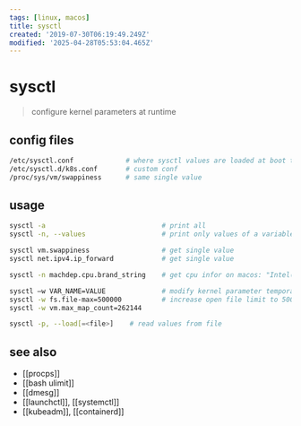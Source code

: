 ```yaml
---
tags: [linux, macos]
title: sysctl
created: '2019-07-30T06:19:49.249Z'
modified: '2025-04-28T05:53:04.465Z'
---
```


# sysctl 

> configure kernel parameters at runtime 

## config files

```sh
/etc/sysctl.conf             # where sysctl values are loaded at boot time, modify for permanent change
/etc/sysctl.d/k8s.conf       # custom conf
/proc/sys/vm/swappiness      # same single value
```

## usage

```sh
sysctl -a                             # print all
sysctl -n, --values                   # print only values of a variables

sysctl vm.swappiness                  # get single value
sysctl net.ipv4.ip_forward            # get single value

sysctl -n machdep.cpu.brand_string    # get cpu infor on macos: "Intel(R) Core(TM) i7-4980HQ CPU @ 2.80GHz"

sysctl –w VAR_NAME=VALUE              # modify kernel parameter temporarily
sysctl -w fs.file-max=500000          # increase open file limit to 500000
sysctl -w vm.max_map_count=262144

sysctl -p, --load[=<file>]    # read values from file
```

## see also

- [[procps]]
- [[bash ulimit]]
- [[dmesg]]
- [[launchctl]], [[systemctl]]
- [[kubeadm]], [[containerd]]

